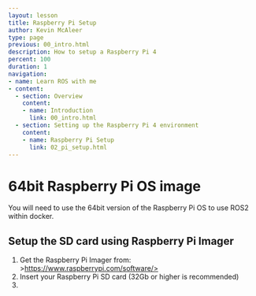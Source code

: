```yaml
---
layout: lesson
title: Raspberry Pi Setup
author: Kevin McAleer
type: page
previous: 00_intro.html
description: How to setup a Raspberry Pi 4
percent: 100
duration: 1
navigation:
- name: Learn ROS with me
- content:
  - section: Overview
    content:
    - name: Introduction
      link: 00_intro.html
  - section: Setting up the Raspberry Pi 4 environment
    content:
    - name: Raspberry Pi Setup
      link: 02_pi_setup.html
---
```



# 64bit Raspberry Pi OS image

You will need to use the 64bit version of the Raspberry Pi OS to use ROS2 within docker.

## Setup the SD card using Raspberry Pi Imager

1. Get the Raspberry Pi Imager from: >https://www.raspberrypi.com/software/>
1. Insert your Raspberry Pi SD card (32Gb or higher is recommended)
1. 
